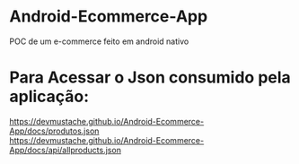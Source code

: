 # Android-Ecommerce-App
 POC de um e-commerce feito em android nativo

# Para Acessar o Json consumido pela aplicação:
https://devmustache.github.io/Android-Ecommerce-App/docs/produtos.json
</br>
https://devmustache.github.io/Android-Ecommerce-App/docs/api/allproducts.json
